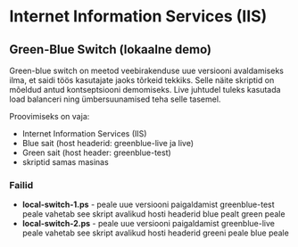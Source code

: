 # Internet Information Services (IIS)

## Green-Blue Switch (lokaalne demo)

Green-blue switch on meetod veebirakenduse uue versiooni avaldamiseks ilma, et saidi töös kasutajate jaoks tõrkeid tekkiks. Selle näite skriptid on mõeldud antud kontseptsiooni demomiseks. Live juhtudel tuleks kasutada load balanceri ning ümbersuunamised teha selle tasemel.

Proovimiseks on vaja:

- Internet Information Services (IIS)
- Blue sait (host headerid: greenblue-live ja live)
- Green sait (host header: greenblue-test)
- skriptid samas masinas

### Failid

- **local-switch-1.ps** - peale uue versiooni paigaldamist greenblue-test peale vahetab see skript avalikud hosti headerid blue pealt green peale
- **local-switch-2.ps** - peale uue versiooni paigaldamist greenblue-live peale vahetab see skript avalikud hosti headerid greeni peale blue peale